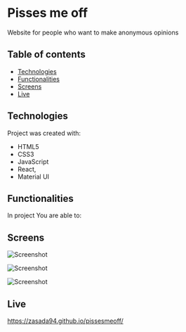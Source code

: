 # Pisses me off
Website for people who want to make anonymous opinions

## Table of contents

- [Technologies](#technologies)
- [Functionalities](#functionalities)
- [Screens](#screens)
- [Live](#live)


## Technologies

Project was created with:

- HTML5
- CSS3
- JavaScript
- React,
- Material UI

## Functionalities

In project You are able to:


## Screens  
![Screenshot](./assets/screenshots/1.png)

![Screenshot](./assets/screenshots/2.png)

![Screenshot](./assets/screenshots/3.png)


## Live
https://zasada94.github.io/pissesmeoff/
